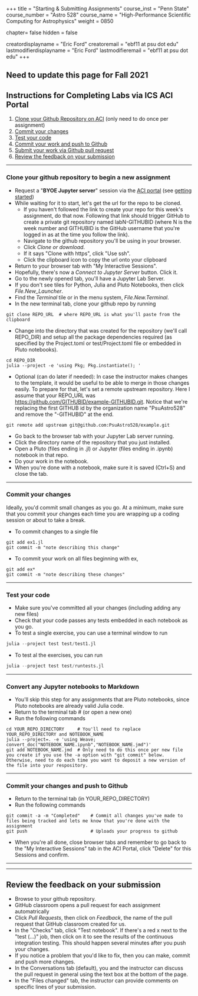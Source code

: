 +++
title = "Starting & Submitting Assignments"
course_inst = "Penn State"
course_number = "Astro 528"
course_name = "High-Performance Scientific Computing for Astrophysics"
weight = 0850

chapter= false
hidden = false

creatordisplayname = "Eric Ford"
creatoremail = "ebf11 at psu dot edu"
lastmodifierdisplayname = "Eric Ford"
lastmodifieremail = "ebf11 at psu dot edu"
+++

## Need to update this page for Fall 2021

## Instructions for Completing Labs via ICS ACI Portal
1.  [Clone your Github Repository on ACI](#clone-repo) (only need to do once per assignment)
2.  [Commit your changes](#commit-changes)
3.  [Test your code](#test-code)
4.  [Commit your work and push to Github](#commit-push)
5.  [Submit your work via Github pull request](#submit-pr)
6.  [Review the feedback on your submission](#discuss-pr)

---

<a id="clone-repo"></a>
### Clone your github repository to begin a new assignment

- Request a "**BYOE Jupyter server**" session via the [ACI portal](https://portal.aci.ics.psu.edu/) (see [getting started](aci/#start-jupyter))
- While waiting for it to start, let's get the url for the repo to be cloned.
    + If you haven't followed the link to create your repo for this week's assignment, do that now.  Following that link should trigger GitHub to create a private git repository named labN-GITHUBID (where N is the week number and GITHUBID is the GitHub username that you're logged in as at the time you follow the link).
    + Navigate to the github repository you'll be using in your browser.
    + Click _Clone or download_.
    + If it says "Clone with https", click "Use ssh".
    + Click the clipboard icon to copy the url onto your clipboard
- Return to your browser tab with "My Interactive Sessions".
- Hopefully, there's now a _Connect to Jupyter Server_ button. Click it.
- Go to the newly opened tab, you'll have a Jupyter Lab Server.
- If you don't see tiles for Python, Julia and Pluto Notebooks, then click _File.New_Launcher_.
- Find the _Terminal_ tile or in the menu system, _File.New.Terminal_.
- In the new terminal tab, clone your github repo by running

```shell
git clone REPO_URL  # where REPO_URL is what you'll paste from the clipboard
```
- Change into the directory that was created for the repository (we'll call REPO_DIR) and setup all the package dependencies required (as specified by the Project.toml or test/Project.toml file or embedded in Pluto notebooks).

<!-- (For people who are particularly interested in Julia's package manager:  Normally, this would be in the root directory, but I found having one broken mybinder.org's ability to install Julia packages successfully.  So putting the Project.toml in the test directory is a work around for repositories that don't need to become a Julia package.  That proved to create some problems with travis, so starting with Lab 4, I'm reverting to putting the Project.toml in the root directory.)  -->

<!-- Labs 1-3: -->
<!--
```shell
cd REPO_DIR
julia --project test -e 'using Pkg; Pkg.instantiate(); '
```
Labs >=4:
-->
```shell
cd REPO_DIR
julia --project -e 'using Pkg; Pkg.instantiate(); '
```

- Optional (can do later if needed):  In case the instructor makes changes to the template, it would be useful to be able to merge in those changes easily.  To prepare for that, let's set a remote upstream repository.  Here I assume that your REPO_URL was https://github.com/GITHUBID/example-GITHUBID.git.  Notice that we're replacing the first GITHUB id by the organization name "PsuAstro528" and remove the "-GITHUBID" at the end.
```shell
git remote add upstream git@github.com:PsuAstro528/example.git
```

- Go back to the browser tab with your Jupyter Lab server running.
- Click the directory name of the repository that you just installed.
- Open a Pluto (files ending in .jl) or Jupyter (files ending in .ipynb) notebook in that repo.
- Do your work in the notebook.
- When you're done with a notebook, make sure it is saved (Ctrl+S) and close the tab.

---
<a id="commit-changes"></a>
### Commit your changes
Ideally, you'd commit small changes as you go.  At a minimum, make sure that you commit your changes each time you are wrapping up a coding session or about to take a break.
- To commit changes to a single file
```shell
git add ex1.jl
git commit -m "note describing this change"
```
- To commit your work on all files beginning with ex,
```shell
git add ex*
git commit -m "note describing these changes"
```

---
<a id="run-tests"></a>
### Test your code

- Make sure you've committed all your changes (including adding any new files)
- Check that your code passes any tests embedded in each notebook as you go.  
- To test a single exercise, you can use a terminal window to run
```julia
julia --project test test/test1.jl
```
- To test al the exercises, you can run
```julia
julia --project test test/runtests.jl
```
<!-- in a separate test notebook like test_myself.ipynb:

```julia
using NBInclude
@nbinclude("exercise1.ipynb")
include("test/test1.jl")
```
- If using a Jupyer notebook, if you make changes and retest, then restart the kernel for the test notebook to be sure there aren't unintended carryover effects.
- Once you think you're done, you are encouraged to test your full repository even more similarly to how it will be tested by the continuous integration testing by opening a terminal window and running `julia test/runtests.jl`
-->

---
<a id="convert-to-markdown"></a>
### Convert any Jupyter notebooks to Markdown

- You'll skip this step for any assignments that are Pluto notebooks, since Pluto notebooks are already valid Julia code.
- Return to the terminal tab # (or open a new one)
- Run the following commands
```shell
cd YOUR_REPO_DIRECTORY     # You'll need to replace YOUR_REPO_DIRECTORY and NOTEBOOK_NAME
julia --project=. -e 'using Weave; convert_doc("NOTEBOOK_NAME.ipynb","NOTEBOOK_NAME.jmd")'
git add NOTEBOOK_NAME.jmd  # Only need to do this once per new file you create if you use the -a option with "git commit" below.  Otherwise, need to do each time you want to deposit a new version of the file into your respository.
```

---
<a id="commit-push"></a>
### Commit your changes and push to Github

- Return to the terminal tab (in YOUR_REPO_DIRECTORY)
- Run the following commands

```shell
git commit -a -m "Completed"    # Commit all changes you've made to files being tracked and lets me know that you're done with the assignment
git push                        # Uploads your progress to github
```

<!--
- If this repository is configured to apply tests via continuous integration, then navigate to your repository, click ACtions, then look for "Workflows" and choose "Test notebooks".  There will be some tests of early versions that have red x's next to them.  Hopefully, your latest submission (typically at the top of the list) will have a green checkbox next to it.  If not, then you can click on that commit string, then click "test (...)" and see the results of the continuous integration tests.
-->

- When you're all done, close browser tabs and remember to go back to the "My Interactive Sessions" tab in the ACI Portal, click "Delete" for this Sessions and confirm.

---
<!---

<a id="submit-pr"></a>
### Submit your work via Github pull request

- Make sure you've committed all your changes
- Check that your code passes all the tests (or as many as practical in time avaliable)
- Navigate to your github repository for the assignment
- Click _New Pull Request_ button (second button from left, below the orange bar)
- Set the left button to "base:original".  Leave the right button "compare:master".
- Review the updates to the page and make sure this is the version you intend to submit.
- Enter a name for the pull request in the text box to the right of your avitar/icon.
- Optionally, write a longer messages in the larger box below
- Click _Create Pull Request_

-->

---
<a id="discuss-pr"></a>
## Review the feedback on your submission
- Browse to your github repository.
- GitHub classroom opens a pull request for each assignment automatrically
- Click _Pull Requests_, then click on _Feedback_, the name of the pull request that GitHub classroom created for us.
- In the "Checks" tab, click "Test notebook".  If there's a red x next to the "test (...)" job, then click on it to see the results of the continuous integration testing.  This should happen several minutes after you push your changes.
- If you notice a problem that you'd like to fix, then you can make, commit and push more changes.
- In the Conversations tab (default), you and the instructor can discuss the pull request in general using the text box at the bottom of the page.
- In the "Files changed" tab, the instructor can provide comments on specific lines of your submission.  

